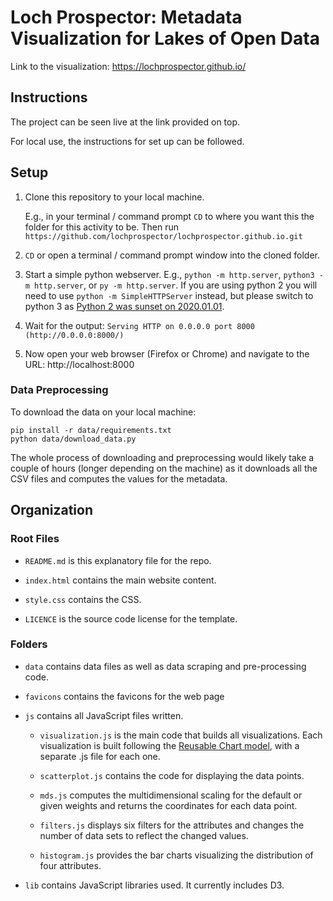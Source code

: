 # Loch Prospector: Metadata Visualization for Lakes of Open Data

Link to the visualization: https://lochprospector.github.io/

## Instructions

The project can be seen live at the link provided on top.

For local use, the instructions for set up can be followed.

## Setup

1. Clone this repository to your local machine.
  
    E.g., in your terminal / command prompt `CD` to where you want this the folder for this activity to be. Then run `https://github.com/lochprospector/lochprospector.github.io.git`

1. `CD` or open a terminal / command prompt window into the cloned folder.

1. Start a simple python webserver. E.g., `python -m http.server`, `python3 -m http.server`, or `py -m http.server`. If you are using python 2 you will need to use `python -m SimpleHTTPServer` instead, but please switch to python 3 as [Python 2 was sunset on 2020.01.01](https://www.python.org/doc/sunset-python-2/).

1. Wait for the output: `Serving HTTP on 0.0.0.0 port 8000 (http://0.0.0.0:8000/)`

1. Now open your web browser (Firefox or Chrome) and navigate to the URL: http://localhost:8000

### Data Preprocessing

To download the data on your local machine:

```
pip install -r data/requirements.txt
python data/download_data.py
```

The whole process of downloading and preprocessing would likely take a couple of hours (longer depending on the machine) as it downloads all the CSV files and computes the values for the metadata.

## Organization

### Root Files

* `README.md` is this explanatory file for the repo.

* `index.html` contains the main website content.

* `style.css` contains the CSS.

* `LICENCE` is the source code license for the template.

### Folders

* `data` contains data files as well as data scraping and pre-processing code.

* `favicons` contains the favicons for the web page

* `js` contains all JavaScript files written.

  * `visualization.js` is the main code that builds all visualizations. Each visualization is built following the [Reusable Chart model](https://bost.ocks.org/mike/chart/), with a separate .js file for each one.

  * `scatterplot.js` contains the code for displaying the data points.

  * `mds.js` computes the multidimensional scaling for the default or given weights and returns the coordinates for each data point.

  * `filters.js` displays six filters for the attributes and changes the number of data sets to reflect the changed values.

  * `histogram.js` provides the bar charts visualizing the distribution of four attributes.

* `lib` contains JavaScript libraries used. It currently includes D3.